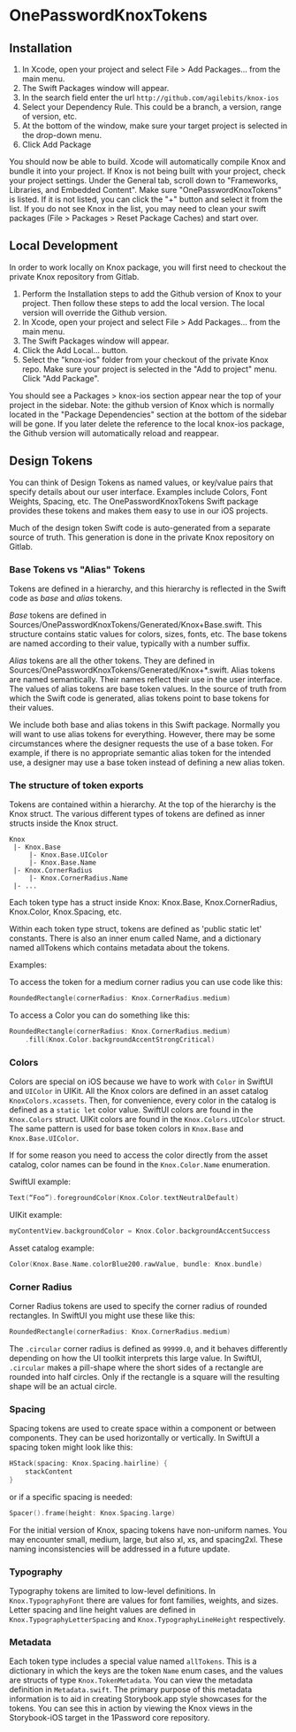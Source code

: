 # OnePasswordKnoxTokens

## Installation

1. In Xcode, open your project and select File > Add Packages… from the main menu.
2. The Swift Packages window will appear.
3. In the search field enter the url `http://github.com/agilebits/knox-ios`
4. Select your Dependency Rule. This could be a branch, a version, range of version, etc.
5. At the bottom of the window, make sure your target project is selected in the drop-down menu.
6. Click Add Package

You should now be able to build. Xcode will automatically compile Knox and bundle it into your project.
If Knox is not being built with your project, check your project settings. Under the General tab, scroll down to "Frameworks, Libraries, and Embedded Content". Make sure "OnePasswordKnoxTokens" is listed. If it is not listed, you can click the "+" button and select it from the list. If you do not see Knox in the list, you may need to clean your swift packages (File > Packages > Reset Package Caches) and start over.

## Local Development

In order to work locally on Knox package, you will first need to checkout the private Knox repository from Gitlab.

1. Perform the Installation steps to add the Github version of Knox to your project. Then follow these steps to add the local version. The local version will override the Github version.
2. In Xcode, open your project and select File > Add Packages… from the main menu.
3. The Swift Packages window will appear.
4. Click the Add Local… button.
5. Select the "knox-ios" folder from your checkout of the private Knox repo. Make sure your project is selected in the "Add to project" menu. Click "Add Package".

You should see a Packages > knox-ios section appear near the top of your project in the sidebar. Note: the github version of Knox which is normally located in the "Package Dependencies" section at the bottom of the sidebar will be gone. If you later delete the reference to the local knox-ios package, the Github version will automatically reload and reappear.

## Design Tokens

You can think of Design Tokens as named values, or key/value pairs that specify details about our user interface. Examples include Colors, Font Weights, Spacing, etc. The OnePasswordKnoxTokens Swift package provides these tokens and makes them easy to use in our iOS projects.

Much of the design token Swift code is auto-generated from a separate source of truth. This generation is done in the private Knox repository on Gitlab.

### Base Tokens vs "Alias" Tokens

Tokens are defined in a hierarchy, and this hierarchy is reflected in the Swift code as _base_ and _alias_ tokens.

_Base_ tokens are defined in Sources/OnePasswordKnoxTokens/Generated/Knox+Base.swift. This structure contains static values for colors, sizes, fonts, etc. The base tokens are named according to their value, typically with a number suffix.

_Alias_ tokens are all the other tokens. They are defined in Sources/OnePasswordKnoxTokens/Generated/Knox+\*.swift. Alias tokens are named semantically. Their names reflect their use in the user interface. The values of alias tokens are base token values. In the source of truth from which the Swift code is generated, alias tokens point to base tokens for their values.

We include both base and alias tokens in this Swift package. Normally you will want to use alias tokens for everything. However, there may be some circumstances where the designer requests the use of a base token. For example, if there is no appropriate semantic alias token for the intended use, a designer may use a base token instead of defining a new alias token.

### The structure of token exports

Tokens are contained within a hierarchy. At the top of the hierarchy is the Knox struct. The various different types of tokens are defined as inner structs inside the Knox struct.

    Knox
     |- Knox.Base
    	 |- Knox.Base.UIColor
    	 |- Knox.Base.Name
     |- Knox.CornerRadius
    	 |- Knox.CornerRadius.Name
     |- ...

Each token type has a struct inside Knox: Knox.Base, Knox.CornerRadius, Knox.Color, Knox.Spacing, etc.

Within each token type struct, tokens are defined as 'public static let' constants. There is also an inner enum called Name, and a dictionary named allTokens which contains metadata about the tokens.

Examples:

To access the token for a medium corner radius you can use code like this:

```swift
RoundedRectangle(cornerRadius: Knox.CornerRadius.medium)
```

To access a Color you can do something like this:

```swift
RoundedRectangle(cornerRadius: Knox.CornerRadius.medium)
	.fill(Knox.Color.backgroundAccentStrongCritical)
```

### Colors

Colors are special on iOS because we have to work with `Color` in SwiftUI and `UIColor` in UIKit.
All the Knox colors are defined in an asset catalog `KnoxColors.xcassets`. Then, for convenience, every color in the catalog is defined as a `static let` color value. SwiftUI colors are found in the `Knox.Colors` struct. UIKit colors are found in the `Knox.Colors.UIColor` struct. The same pattern is used for base token colors in `Knox.Base` and `Knox.Base.UIColor`.

If for some reason you need to access the color directly from the asset catalog, color names can be found in the `Knox.Color.Name` enumeration.

SwiftUI example:

```swift
Text(“Foo”).foregroundColor(Knox.Color.textNeutralDefault)
```

UIKit example:

```swift
myContentView.backgroundColor = Knox.Color.backgroundAccentSuccess
```

Asset catalog example:

```swift
Color(Knox.Base.Name.colorBlue200.rawValue, bundle: Knox.bundle)
```

### Corner Radius

Corner Radius tokens are used to specify the corner radius of rounded rectangles. In SwiftUI you might use these like this:

```swift
RoundedRectangle(cornerRadius: Knox.CornerRadius.medium)
```

The `.circular` corner radius is defined as `99999.0`, and it behaves differently depending on how the UI toolkit interprets this large value. In SwiftUI, `.circular` makes a pill-shape where the short sides of a rectangle are rounded into half circles. Only if the rectangle is a square will the resulting shape will be an actual circle.

### Spacing

Spacing tokens are used to create space within a component or between components. They can be used horizontally or vertically. In SwiftUI a spacing token might look like this:

```swift
HStack(spacing: Knox.Spacing.hairline) {
	stackContent
}
```

or if a specific spacing is needed:

```swift
Spacer().frame(height: Knox.Spacing.large)
```

For the initial version of Knox, spacing tokens have non-uniform names. You may encounter small, medium, large, but also xl, xs, and spacing2xl. These naming inconsistencies will be addressed in a future update.

### Typography

Typography tokens are limited to low-level definitions. In `Knox.TypographyFont` there are values for font families, weights, and sizes. Letter spacing and line height values are defined in `Knox.TypographyLetterSpacing` and `Knox.TypographyLineHeight` respectively.

### Metadata

Each token type includes a special value named `allTokens`. This is a dictionary in which the keys are the token `Name` enum cases, and the values are structs of type `Knox.TokenMetadata`. You can view the metadata definition in `Metadata.swift`. The primary purpose of this metadata information is to aid in creating Storybook.app style showcases for the tokens. You can see this in action by viewing the Knox views in the Storybook-iOS target in the 1Password core repository.

